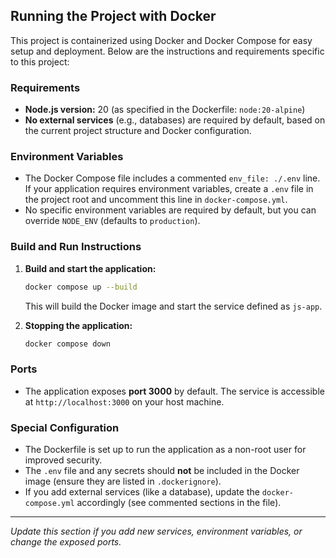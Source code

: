 ## Running the Project with Docker

This project is containerized using Docker and Docker Compose for easy setup and deployment. Below are the instructions and requirements specific to this project:

### Requirements
- **Node.js version:** 20 (as specified in the Dockerfile: `node:20-alpine`)
- **No external services** (e.g., databases) are required by default, based on the current project structure and Docker configuration.

### Environment Variables
- The Docker Compose file includes a commented `env_file: ./.env` line. If your application requires environment variables, create a `.env` file in the project root and uncomment this line in `docker-compose.yml`.
- No specific environment variables are required by default, but you can override `NODE_ENV` (defaults to `production`).

### Build and Run Instructions
1. **Build and start the application:**
   ```sh
   docker compose up --build
   ```
   This will build the Docker image and start the service defined as `js-app`.

2. **Stopping the application:**
   ```sh
   docker compose down
   ```

### Ports
- The application exposes **port 3000** by default. The service is accessible at `http://localhost:3000` on your host machine.

### Special Configuration
- The Dockerfile is set up to run the application as a non-root user for improved security.
- The `.env` file and any secrets should **not** be included in the Docker image (ensure they are listed in `.dockerignore`).
- If you add external services (like a database), update the `docker-compose.yml` accordingly (see commented sections in the file).

---

*Update this section if you add new services, environment variables, or change the exposed ports.*
